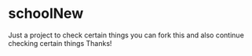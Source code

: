 # schoolNew

Just a project to check certain things you can fork this and also continue checking certain things
Thanks!

